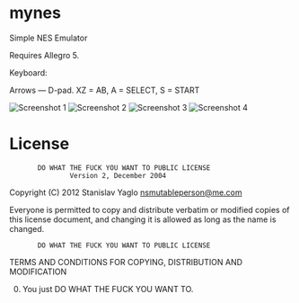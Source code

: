 mynes
=====

Simple NES Emulator

Requires Allegro 5.

Keyboard:

Arrows — D-pad.
XZ = AB, A = SELECT, S = START

![Screenshot 1](http://stackfault.net/mynes/mynes_1.png)
![Screenshot 2](http://stackfault.net/mynes/mynes_2.png)
![Screenshot 3](http://stackfault.net/mynes/mynes_3.png)
![Screenshot 4](http://stackfault.net/mynes/mynes_4.png)


License
=======

           DO WHAT THE FUCK YOU WANT TO PUBLIC LICENSE 
                   Version 2, December 2004 

Copyright (C) 2012 Stanislav Yaglo <nsmutableperson@me.com> 

Everyone is permitted to copy and distribute verbatim or modified 
copies of this license document, and changing it is allowed as long 
as the name is changed. 

           DO WHAT THE FUCK YOU WANT TO PUBLIC LICENSE 
  TERMS AND CONDITIONS FOR COPYING, DISTRIBUTION AND MODIFICATION 

 0. You just DO WHAT THE FUCK YOU WANT TO. 

